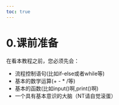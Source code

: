 ```yaml
---
toc: true
---
```

# 0.课前准备
在看本教程之前，您必须先会：
* 流程控制语句(比如if-else或者while等)
* 基本的数学运算(+ - * /等)
* 基本的函数(比如input()啊,print()啊)
* 一个具有基本意识的大脑（NT请自觉滚蛋）